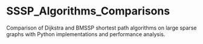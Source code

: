 # SSSP_Algorithms_Comparisons
Comparison of Dijkstra and BMSSP shortest path algorithms on large sparse graphs with Python implementations and performance analysis.
